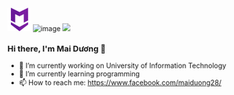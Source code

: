 ![alt text](https://github.com/adam-p/markdown-here/raw/master/src/common/images/icon48.png "shit")
![image]({https://img.shields.io/badge/Visual_Studio-5C2D91?style=for-the-badge&logo=visual%20studio&logoColor=white})
<img src="{https://img.shields.io/badge/Google_chrome-4285F4?style=for-the-badge&logo=Google-chrome&logoColor=white
}" />

### Hi there, I'm Mai Dương 👋
- 🔭 I’m currently working on University of Information Technology
- 🌱 I’m currently learning programming
- 📫 How to reach me: https://www.facebook.com/maiduong28/


<!--
**maiduong28/maiduong28** is a ✨ _special_ ✨ repository because its `README.md` (this file) appears on your GitHub profile.

Here are some ideas to get you started:

- 🔭 I’m currently working on ...
- 🌱 I’m currently learning ...
- 👯 I’m looking to collaborate on ...
- 🤔 I’m looking for help with ...
- 💬 Ask me about ...
- 📫 How to reach me: ...
- 😄 Pronouns: ...
- ⚡ Fun fact: ...
-->

